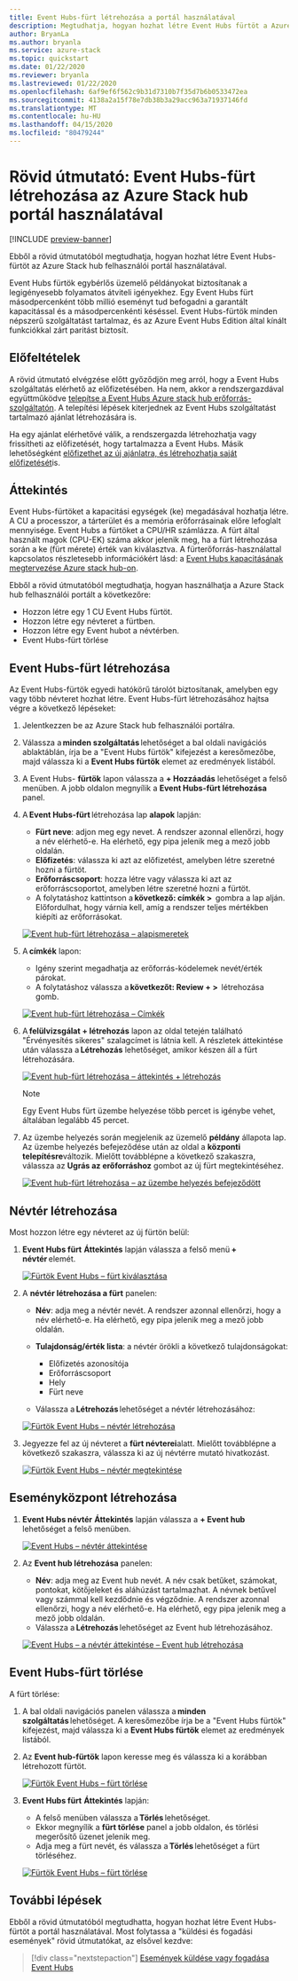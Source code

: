 ```yaml
---
title: Event Hubs-fürt létrehozása a portál használatával
description: Megtudhatja, hogyan hozhat létre Event Hubs fürtöt a Azure Stack hub felhasználói portál használatával.
author: BryanLa
ms.author: bryanla
ms.service: azure-stack
ms.topic: quickstart
ms.date: 01/22/2020
ms.reviewer: bryanla
ms.lastreviewed: 01/22/2020
ms.openlocfilehash: 6af9ef6f562c9b31d7310b7f35d7b6b0533472ea
ms.sourcegitcommit: 4138a2a15f78e7db38b3a29acc963a71937146fd
ms.translationtype: MT
ms.contentlocale: hu-HU
ms.lasthandoff: 04/15/2020
ms.locfileid: "80479244"
---
```

# <a name="quickstart-create-an-event-hubs-cluster-using-the-azure-stack-hub-portal"></a>Rövid útmutató: Event Hubs-fürt létrehozása az Azure Stack hub portál használatával

[!INCLUDE [preview-banner](../includes/event-hubs-preview.md)]

Ebből a rövid útmutatóból megtudhatja, hogyan hozhat létre Event Hubs-fürtöt az Azure Stack hub felhasználói portál használatával. 

Event Hubs fürtök egybérlős üzemelő példányokat biztosítanak a legigényesebb folyamatos átviteli igényekhez. Egy Event Hubs fürt másodpercenként több millió eseményt tud befogadni a garantált kapacitással és a másodpercenkénti késéssel. Event Hubs-fürtök minden népszerű szolgáltatást tartalmaz, és az Azure Event Hubs Edition által kínált funkciókkal zárt paritást biztosít.

## <a name="prerequisites"></a>Előfeltételek

A rövid útmutató elvégzése előtt győződjön meg arról, hogy a Event Hubs szolgáltatás elérhető az előfizetésében. Ha nem, akkor a rendszergazdával együttműködve [telepítse a Event Hubs Azure stack hub erőforrás-szolgáltatón](../operator/event-hubs-rp-overview.md). A telepítési lépések kiterjednek az Event Hubs szolgáltatást tartalmazó ajánlat létrehozására is. 

Ha egy ajánlat elérhetővé válik, a rendszergazda létrehozhatja vagy frissítheti az előfizetését, hogy tartalmazza a Event Hubs. Másik lehetőségként [előfizethet az új ajánlatra, és létrehozhatja saját előfizetését](azure-stack-subscribe-services.md)is.

## <a name="overview"></a>Áttekintés

Event Hubs-fürtöket a kapacitási egységek (ke) megadásával hozhatja létre. A CU a processzor, a tárterület és a memória erőforrásainak előre lefoglalt mennyisége. Event Hubs a fürtöket a CPU/HR számlázza. A fürt által használt magok (CPU-EK) száma akkor jelenik meg, ha a fürt létrehozása során a ke (fürt mérete) érték van kiválasztva. A fürterőforrás-használattal kapcsolatos részletesebb információkért lásd: a [Event Hubs kapacitásának megtervezése Azure stack hub-on](../operator/event-hubs-rp-capacity-planning.md). 

Ebből a rövid útmutatóból megtudhatja, hogyan használhatja a Azure Stack hub felhasználói portált a következőre:
- Hozzon létre egy 1 CU Event Hubs fürtöt.
- Hozzon létre egy névteret a fürtben.
- Hozzon létre egy Event hubot a névtérben.
- Event Hubs-fürt törlése

## <a name="create-an-event-hubs-cluster"></a>Event Hubs-fürt létrehozása

Az Event Hubs-fürtök egyedi hatókörű tárolót biztosítanak, amelyben egy vagy több névteret hozhat létre. Event Hubs-fürt létrehozásához hajtsa végre a következő lépéseket: 

1. Jelentkezzen be az Azure Stack hub felhasználói portálra.
2. Válassza a **minden szolgáltatás** lehetőséget a bal oldali navigációs ablaktáblán, írja be a "Event Hubs fürtök" kifejezést a keresőmezőbe, majd válassza ki a **Event Hubs fürtök** elemet az eredmények listából.
3. A Event Hubs- **fürtök** lapon válassza a **+ Hozzáadás** lehetőséget a felső menüben. A jobb oldalon megnyílik a **Event Hubs-fürt létrehozása** panel.
4. A **Event Hubs-fürt** létrehozása lap **alapok** lapján:  
   - **Fürt neve**: adjon meg egy nevet. A rendszer azonnal ellenőrzi, hogy a név elérhető-e. Ha elérhető, egy pipa jelenik meg a mező jobb oldalán. 
   - **Előfizetés**: válassza ki azt az előfizetést, amelyben létre szeretné hozni a fürtöt. 
   - **Erőforráscsoport**: hozza létre vagy válassza ki azt az erőforráscsoportot, amelyben létre szeretné hozni a fürtöt. 
   - A folytatáshoz kattintson a **következő: címkék >**  gombra a lap alján. Előfordulhat, hogy várnia kell, amíg a rendszer teljes mértékben kiépíti az erőforrásokat. 

   [![Event hub-fürt létrehozása – alapismeretek](media/event-hubs-quickstart-cluster-portal/1-create-cluster-basics.png)](media/event-hubs-quickstart-cluster-portal/1-create-cluster-basics.png#lightbox)

5. A **címkék** lapon: 
   - Igény szerint megadhatja az erőforrás-kódelemek nevét/érték párokat.  
   - A folytatáshoz válassza a **következőt: Review + >**  létrehozása gomb. 

   [![Event hub-fürt létrehozása – Címkék](media/event-hubs-quickstart-cluster-portal/1-create-cluster-tags.png)](media/event-hubs-quickstart-cluster-portal/1-create-cluster-tags.png#lightbox)

6. A **felülvizsgálat + létrehozás** lapon az oldal tetején található "Érvényesítés sikeres" szalagcímet is látnia kell. A részletek áttekintése után válassza a **Létrehozás** lehetőséget, amikor készen áll a fürt létrehozására. 

   [![Event hub-fürt létrehozása – áttekintés + létrehozás](media/event-hubs-quickstart-cluster-portal/1-create-cluster-review.png)](media/event-hubs-quickstart-cluster-portal/1-create-cluster-review.png#lightbox)

   >[!NOTE]
   > Egy Event Hubs fürt üzembe helyezése több percet is igénybe vehet, általában legalább 45 percet.

7. Az üzembe helyezés során megjelenik az üzemelő **példány** állapota lap. Az üzembe helyezés befejeződése után az oldal a **központi telepítésre**változik. Mielőtt továbblépne a következő szakaszra, válassza az **Ugrás az erőforráshoz** gombot az új fürt megtekintéséhez.

   [![Event hub-fürt létrehozása – az üzembe helyezés befejeződött](media/event-hubs-quickstart-cluster-portal/1-deployment-complete.png)](media/event-hubs-quickstart-cluster-portal/1-deployment-complete.png#lightbox)


## <a name="create-a-namespace"></a>Névtér létrehozása

Most hozzon létre egy névteret az új fürtön belül:

1. **Event Hubs fürt** **Áttekintés** lapján válassza a felső menü **+ névtér** elemét. 

   [![Fürtök Event Hubs – fürt kiválasztása](media/event-hubs-quickstart-cluster-portal/2-view-cluster.png)](media/event-hubs-quickstart-cluster-portal/2-view-cluster.png#lightbox)

2. A **névtér létrehozása a fürt** panelen:

   - **Név**: adja meg a névtér nevét. A rendszer azonnal ellenőrzi, hogy a név elérhető-e. Ha elérhető, egy pipa jelenik meg a mező jobb oldalán. 
   - **Tulajdonság/érték lista**: a névtér örökli a következő tulajdonságokat: 
     - Előfizetés azonosítója 
     - Erőforráscsoport 
     - Hely 
     - Fürt neve 

   - Válassza a **Létrehozás** lehetőséget a névtér létrehozásához:

   [![Fürtök Event Hubs – névtér létrehozása](media/event-hubs-quickstart-cluster-portal/2-view-cluster-create-namespace.png)](media/event-hubs-quickstart-cluster-portal/2-view-cluster-create-namespace.png#lightbox)

3. Jegyezze fel az új névteret a **fürt névterei**alatt. Mielőtt továbblépne a következő szakaszra, válassza ki az új névtérre mutató hivatkozást. 

   [![Fürtök Event Hubs – névtér megtekintése](media/event-hubs-quickstart-cluster-portal/2-view-cluster-with-namespace.png)](media/event-hubs-quickstart-cluster-portal/2-view-cluster-with-namespace.png#lightbox)

## <a name="create-an-event-hub"></a>Eseményközpont létrehozása

1. **Event Hubs névtér** **Áttekintés** lapján válassza a **+ Event hub** lehetőséget a felső menüben.  

   [![Event Hubs – névtér áttekintése](media/event-hubs-quickstart-cluster-portal/3-event-hubs-namespace-overview.png)](media/event-hubs-quickstart-cluster-portal/3-event-hubs-namespace-overview.png#lightbox)

2. Az **Event hub létrehozása** panelen:
   - **Név**: adja meg az Event hub nevét. A név csak betűket, számokat, pontokat, kötőjeleket és aláhúzást tartalmazhat. A névnek betűvel vagy számmal kell kezdődnie és végződnie. A rendszer azonnal ellenőrzi, hogy a név elérhető-e. Ha elérhető, egy pipa jelenik meg a mező jobb oldalán.
   - Válassza a **Létrehozás** lehetőséget az Event hub létrehozásához.

   [![Event Hubs – a névtér áttekintése – Event hub létrehozása](media/event-hubs-quickstart-cluster-portal/3-event-hubs-namespace-overview-create-event-hub.png)](media/event-hubs-quickstart-cluster-portal/3-event-hubs-namespace-overview-create-event-hub.png#lightbox)

## <a name="delete-an-event-hubs-cluster"></a>Event Hubs-fürt törlése

A fürt törlése:

1. A bal oldali navigációs panelen válassza a **minden szolgáltatás** lehetőséget. A keresőmezőbe írja be a "Event Hubs fürtök" kifejezést, majd válassza ki a **Event Hubs fürtök** elemet az eredmények listából.
2. Az **Event hub-fürtök** lapon keresse meg és válassza ki a korábban létrehozott fürtöt.

   [![Fürtök Event Hubs – fürt törlése](media/event-hubs-quickstart-cluster-portal/4-delete-cluster-clusters.png)](media/event-hubs-quickstart-cluster-portal/4-delete-cluster-clusters.png#lightbox)

3. **Event Hubs fürt** **Áttekintés** lapján:
   - A felső menüben válassza a **Törlés** lehetőséget.  
   - Ekkor megnyílik a **fürt törlése** panel a jobb oldalon, és törlési megerősítő üzenet jelenik meg. 
   - Adja meg a fürt nevét, és válassza a **Törlés** lehetőséget a fürt törléséhez. 

   [![Fürtök Event Hubs – fürt törlése](media/event-hubs-quickstart-cluster-portal/4-delete-cluster-delete.png)](media/event-hubs-quickstart-cluster-portal/4-delete-cluster-delete.png#lightbox)

## <a name="next-steps"></a>További lépések

Ebből a rövid útmutatóból megtudhatta, hogyan hozhat létre Event Hubs-fürtöt a portál használatával. Most folytassa a "küldési és fogadási események" rövid útmutatókat, az elsővel kezdve:  

> [!div class="nextstepaction"]
> [Események küldése vagy fogadása Event Hubs](/azure/event-hubs/get-started-dotnet-standard-send-v2)
